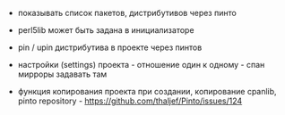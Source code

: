 - показывать список пакетов, дистрибутивов через пинто
- perl5lib может быть задана в инициализаторе

- pin / upin дистрибутива в проекте через пинтов
- настройки (settings) проекта - отношение один к одному - спан мирроры задавать там
- функция копирования проекта при создании, копирование cpanlib, pinto repository - https://github.com/thaljef/Pinto/issues/124

